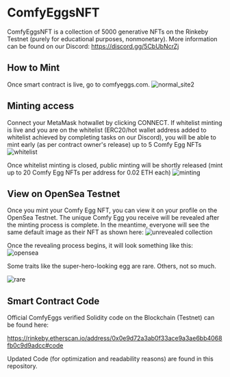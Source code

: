 # ComfyEggsNFT

ComfyEggsNFT is a collection of 5000 generative NFTs on the Rinkeby Testnet (purely for educational purposes, nonmonetary). 
More information can be found on our Discord: https://discord.gg/5CbUbNcrZj

## How to Mint

Once smart contract is live, go to comfyeggs.com.
![normal_site2](https://user-images.githubusercontent.com/39421814/176080575-d37e3e34-dd97-4d8c-a6ca-429e9d0050d2.png)


## Minting access
Connect your MetaMask hotwallet by clicking CONNECT.
If whitelist minting is live and you are on the whitelist (ERC20/hot wallet address added to whitelist achieved by completing tasks on our Discord), you will be able to mint early (as per contract owner's release) up to 5 Comfy Egg NFTs
![whitelist](https://user-images.githubusercontent.com/39421814/176081116-a6206583-fecb-43a3-9bf8-7360b181afa6.png)

Once whitelist minting is closed, public minting will be shortly released (mint up to 20 Comfy Egg NFTs per address for 0.02 ETH each)
![minting](https://user-images.githubusercontent.com/39421814/176081204-29623926-9180-41fc-9a83-08b1e25acf7e.png)

## View on OpenSea Testnet 
Once you mint your Comfy Egg NFT, you can view it on your profile on the OpenSea Testnet. The unique Comfy Egg you receive will be revealed after the minting process is complete. In the meantime, everyone will see the same default image as their NFT as shown here:
![unrevealed collection](https://user-images.githubusercontent.com/39421814/176082975-5ad0048e-cbac-4be3-a4f4-ac12c334592b.png)

Once the revealing process begins, it will look something like this:
![opensea](https://user-images.githubusercontent.com/39421814/176083180-8806ba65-b56b-495a-b046-7dc773da6b88.png)

Some traits like the super-hero-looking egg are rare. Others, not so much.

![rare](https://user-images.githubusercontent.com/39421814/176084111-c6291736-fcdb-49d4-8538-f60d9174d206.png)

## Smart Contract Code
Official ComfyEggs verified Solidity code on the Blockchain (Testnet) can be found here:

https://rinkeby.etherscan.io/address/0x0e9d72a3ab0f33ace9a3ae6bb4068fb0c9d9adcc#code

Updated Code (for optimization and readability reasons) are found in this repository.
